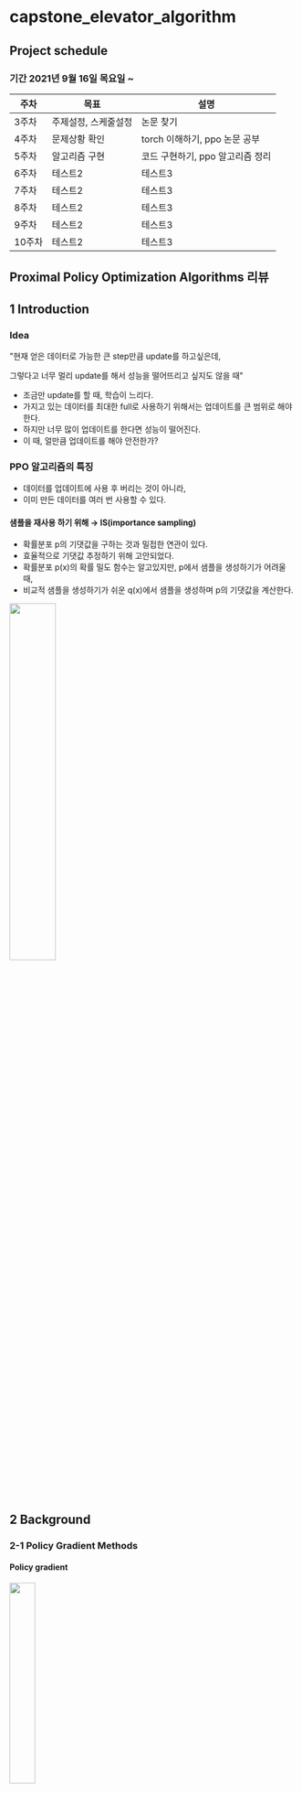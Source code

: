 # capstone_elevator_algorithm



## Project schedule

### 기간 2021년 9월 16일 목요일 ~
|주차|목표|설명|
|------|---|---|
|3주차|주제설정, 스케줄설정|논문 찾기|
|4주차|문제상황 확인|torch 이해하기, ppo 논문 공부|
|5주차|알고리즘 구현|코드 구현하기, ppo 알고리즘 정리|
|6주차|테스트2|테스트3|
|7주차|테스트2|테스트3|
|8주차|테스트2|테스트3|
|9주차|테스트2|테스트3|
|10주차|테스트2|테스트3|

## Proximal Policy Optimization Algorithms 리뷰

## 1 Introduction

### Idea

"현재 얻은 데이터로 가능한 큰 step만큼 update를 하고싶은데, 

그렇다고 너무 멀리 update를 해서 성능을 떨어뜨리고 싶지도 않을 때"

- 조금만 update를 할 때, 학습이 느리다.
- 가지고 있는 데이터를 최대한 full로 사용하기 위해서는 업데이트를 큰 범위로 해야한다.
- 하지만 너무 많이 업데이트를 한다면 성능이 떨어진다.
- 이 때, 얼만큼 업데이트를 해야 안전한가?

### PPO 알고리즘의 특징

- 데이터를 업데이트에 사용 후 버리는 것이 아니라,
- 이미 만든 데이터를 여러 번 사용할 수 있다.

#### 샘플을 재사용 하기 위해 → IS(importance sampling)

- 확률분포 p의 기댓값을 구하는 것과 밀접한 연관이 있다.
- 효율적으로 기댓값 추정하기 위해 고안되었다.
- 확률분포 p(x)의 확률 밀도 함수는 알고있지만, p에서 샘플을 생성하기가 어려울 때,
- 비교적 샘플을 생성하기가 쉬운 q(x)에서 샘플을 생성하며 p의 기댓값을 계산한다.

<img src = "https://user-images.githubusercontent.com/78775910/135992074-6f57f4a1-463f-4eeb-b065-0111cc60d2a3.png" width="40%" height="height 20%">


## 2 Background

### 2-1 Policy Gradient Methods

#### Policy gradient

<img src = "https://user-images.githubusercontent.com/78775910/135992255-91de7963-c50f-499c-8ff4-8d899a53cc04.png" width="30%" height="height 15%">

#### Policy gradient로 미분할 수 있는 loss함수

<img src = "https://user-images.githubusercontent.com/78775910/135992296-83af68a7-eb8f-4f4e-93f0-d5e656494af5.png" width="30%" height="height 15%">

- 자동으로 gradient를 계산해주는 auto diff library를 사용한다고 한다면,
- 첫 번째 식은 미분이 된 결과이기 때문에, 미분되기 전에 loss 함수가 있어야 된다.
- gradient log pi가 log pi를 theta로 미분한다. 이 때 A는 상수이기 때문에 theta와 관련이 없다.
- auto diff library를 이용해서 함수를 불러오면 gradient계산 + 업데이트를 할 수 있다.

### "But don't want to optimize it too far"

- A가 양수인 경우 → maximize하기위해 log pi가 최대한 커져야 된다. → 확률에서 가장 큰 값은 1이다. → maximize 하기위해서 필요한 값은 log 1
- A가 음수인 경우 → pi를 0으로 만들어 -∞으로 만들 수 있다. → 그렇게 큰 값으로 optimize를 할 수 없다. → 그럼 얼만큼 업데이트를 하는게 적합한가?

### 2-2 Trust Region Methods - TRPO 설명

<img src = "https://user-images.githubusercontent.com/78775910/135992412-1d876ca9-2f09-4e9b-9f82-35392c209a6c.png" width="40%" height="height 15%">

<img src = "https://user-images.githubusercontent.com/78775910/135992493-ba4ea7c9-39f7-4871-8f70-3d11d2d2855b.png" width="40%" height="height 15%">

## 3 Clipped Surrogate Objective

<img src = "https://user-images.githubusercontent.com/78775910/135992555-0de654ad-af6e-4b0a-bedb-925ac7212850.png" width="40%" height="height 15%">

<img src = "https://user-images.githubusercontent.com/78775910/135992607-3926ee39-2127-490a-b60f-6a1b925206e2.png" width="40%" height="height 15%">

- clip 함수 - clip(a,b,c)가 있으면 결과값이 b와 c 사이에 있도록 유도하는 함수이다.
1. b < a < c 이면 clip(a,b,c) = a
2. a < b 이면 clip(a,b,c) = b
3. c < a 이면 clip(a,b,c) = c

<img src = "https://user-images.githubusercontent.com/78775910/136148016-62f8a44a-946c-4262-8104-e875475165f2.png" width="50%" height="height 25%">

- 가중치인 A가 양수 = 좋은 sample 즉, 발생할 확률(r)을 증가시키려 함. 하지만 일정 이상으로는 증가시키지 못하게 한다.
- 가중치인 A가 음수 = 나쁜 sample 즉, 발생할 확률(r)을 감소시키려 함. 하지만 일정 이하로 감소시키지 못하게 한다.
- 이러한 과정을 통해 좋은 sample은 많이 재활용, 나쁜 sample은 적게 재활용한다.
- 가중치인 A를 최적화 시키면 되는데, 이를 반복해서 업데이트(큰 폭으로 변화하지 않기 때문에)
- 논문에 따르면 실험 결과로는 뒤에 나오는 Adaptive KL Penalty Coefficient보다 결과가 좋다고 한다.

## 4 Adaptive KL Penalty Coefficient

<img src = "https://user-images.githubusercontent.com/78775910/135992658-e300246e-6dd4-4869-b162-43406e267462.png" width="40%" height="height 15%">

<img src = "https://user-images.githubusercontent.com/78775910/136148495-8319466f-96cb-47b4-8dfd-43ab27b82420.png" width="40%" height="height 15%">

- 패널티인 d가 특정한 수인 d(target)보다 작으면 베타를 감소시킨다. d가 작았다는 것은 변동이 작다는 것이기 때문에 베타를 감소시켜 변동 폭을 증가시킨다.
- 패널티인 d가 특정한 수인 d(target)보다 크면 베타를 증가시킨다. d가 컸다는 것은 그만큼 변동이 크다는 것이기 때문에 베타를 증가시켜 변동 폭을 감소시킨다.
- 위의 수식은 기존 TRPO 모형에서 실질적인 부분을 발전시킨 모형이다. TRPO는 2차 근사까지 사용하여 학문적인 정확도는 증가할지 몰라도 복잡한 수식이기 때문에 실제 상황에 적용하기 어렵고 처리 속도가 늦어진다.
